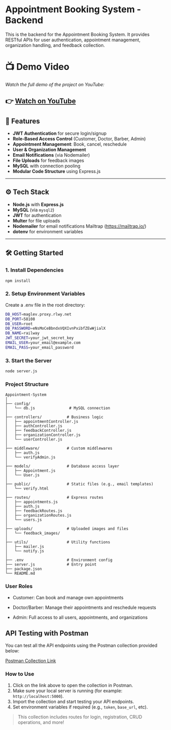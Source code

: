 # Appointment Booking System - Backend

This is the backend for the Appointment Booking System. It provides RESTful APIs for user authentication, appointment management, organization handling, and feedback collection.

# 📺 Demo Video

*Watch the full demo of the project on YouTube:*

👉 [Watch on YouTube](https://youtu.be/bFTyfSZOsXw?si=8x0C8xtFRXhIDMG5)
---

## 🚀 Features

- **JWT Authentication** for secure login/signup
- **Role-Based Access Control** (Customer, Doctor, Barber, Admin)
- **Appointment Management**: Book, cancel, reschedule
- **User & Organization Management**
- **Email Notifications** (via Nodemailer)
- **File Uploads** for feedback images
- **MySQL** with connection pooling
- **Modular Code Structure** using Express.js

---

## ⚙️ Tech Stack

- **Node.js** with **Express.js**
- **MySQL** (via `mysql2`)
- **JWT** for authentication
- **Multer** for file uploads
- **Nodemailer** for email notifications Mailtrap (https://mailtrap.io/)
- **dotenv** for environment variables
---



## 🛠️ Getting Started

### 1. Install Dependencies

```bash
npm install

```
### 2. Setup Environment Variables
Create a .env file in the root directory:
```bash
DB_HOST=maglev.proxy.rlwy.net
DB_PORT=58108
DB_USER=root
DB_PASSWORD=eNsMoCeBbndxVQXIvnPxibfZEwWjialX
DB_NAME=railway
JWT_SECRET=your_jwt_secret_key
EMAIL_USER=your_email@example.com
EMAIL_PASS=your_email_password
```
### 3. Start the Server
````bash
node server.js
````
### Project Structure
```
Appointment-System
│
├── config/
│   └── db.js               # MySQL connection
│
├── controllers/           # Business logic
│   ├── appointmentController.js
│   ├── authController.js
│   ├── feedbackController.js
│   ├── organizationController.js
│   └── userController.js
│
├── middleware/            # Custom middlewares
│   ├── auth.js
│   └── verifyAdmin.js
│
├── models/                # Database access layer
│   ├── Appointment.js
│   └── User.js
│
├── public/                # Static files (e.g., email templates)
│   └── verify.html
│
├── routes/                # Express routes
│   ├── appointments.js
│   ├── auth.js
│   ├── feedbackRoutes.js
│   ├── organizationRoutes.js
│   └── users.js
│
├── uploads/               # Uploaded images and files
│   └── feedback_images/
│
├── utils/                 # Utility functions
│   ├── mailer.js
│   └── notify.js
│
├── .env                   # Environment config
├── server.js              # Entry point
├── package.json
└── README.md
```

### User Roles
-   Customer: Can book and manage own appointments

-   Doctor/Barber: Manage their appointments and reschedule requests

-   Admin: Full access to all users, appointments, and organizations

##  API Testing with Postman

You can test all the API endpoints using the Postman collection provided below:

 [Postman Collection Link](https://documenter.getpostman.com/view/22737106/2sB3B8stPA)

###  How to Use

1. Click on the link above to open the collection in Postman.
2. Make sure your local server is running (for example: `http://localhost:5000`).
3. Import the collection and start testing your API endpoints.
4. Set environment variables if required (e.g., `token`, `base_url`, etc).

>  This collection includes routes for login, registration, CRUD operations, and more!
